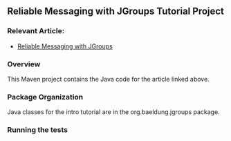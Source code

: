 ## Reliable Messaging with JGroups Tutorial Project

### Relevant Article:
- [Reliable Messaging with JGroups](https://www.baeldung.com/jgroups)

### Overview
This Maven project contains the Java code for the article linked above.

### Package Organization
Java classes for the intro tutorial are in the org.baeldung.jgroups package.


### Running the tests

```
